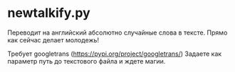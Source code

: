 # newtalkify.py
 Переводит на английский абсолютно случайные слова в тексте. Прямо как сейчас делает молодежь!

Требует googletrans (https://pypi.org/project/googletrans/)
Задаете как параметр путь до текстового файла и ждете магии.
